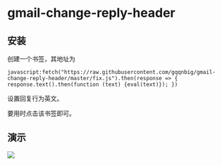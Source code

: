 # gmail-change-reply-header

## 安装

创建一个书签，其地址为
```
javascript:fetch("https://raw.githubusercontent.com/gqqnbig/gmail-change-reply-header/master/fix.js").then(response => { response.text().then(function (text) {eval(text)}); })
```
设置回复行为英文。

要用时点击该书签即可。

## 演示

![](https://user-images.githubusercontent.com/614159/105722484-abdfc480-5f60-11eb-83d3-0d7ae315d679.gif)
